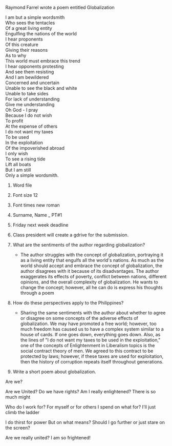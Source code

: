 
Raymond Farrel wrote a poem entitled Globalization

I am but a simple wordsmith  
Who sees the tentacles  
Of a great living entity  
Engulfing the nations of the world  
I hear proponents  
Of this creature  
Giving their reasons  
As to why  
This world must embrace this trend  
I hear opponents protesting  
And see them resisting  
And I am bewildered  
Concerned and uncertain  
Unable to see the black and white  
Unable to take sides  
For lack of understanding  
Give me understanding  
Oh God - I pray  
Because I do not wish  
To profit  
At the expense of others  
I do not want my taxes  
To be used  
In the exploitation  
Of the impoverished abroad  
I only wish  
To see a rising tide  
Lift all boats  
But I am still  
Only a simple wordsmith.


1. Word file 
2. Font size 12 
3. Font times new roman 
4. Surname, Name _ PT#1 
5. Friday next week deadline 
6. Class president will create a gdrive for the submission.

1. What are the sentiments of the author regarding globalization? 
	- The author struggles with the concept of globalization, portraying it as a living entity that engulfs all the world's nations. As much as the world should accept and embrace the concept of globalization, the author disagrees with it because of its disadvantages. The author exaggerates its effects of poverty, conflict between nations, different opinions, and the overall complexity of globalization. He wants to change the concept; however, all he can do is express his thoughts through a poem
2. How do these perspectives apply to the Philippines?
	- Sharing the same sentiments with the author about whether to agree or disagree on some concepts of the adverse effects of globalization. We may have promoted a free world; however, too much freedom has caused us to have a complex system similar to a house of cards. If one goes down, everything goes down. Also, as the lines of "I do not want my taxes to be used in the exploitation," one of the concepts of Enlightenment in Liberalism topics is the social contract theory of men. We agreed to this contract to be protected by laws; however, if these taxes are used for exploitation, then the history of corruption repeats itself throughout generations. 
3. Write a short poem about globalization. 

Are we? 

Are we United? 
Do we have rights? 
Am I really enlightened? 
There is so much might

Who do I work for? 
For myself or for others 
I spend on what for?
I'll just climb the ladder

I do thirst for power
But on what means? 
Should I go further 
or just stare on the screen? 

Are we really united? 
I am so frightened!
